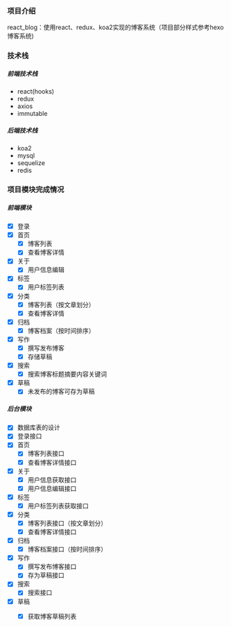 ### 项目介绍
react_blog：使用react、redux、koa2实现的博客系统（项目部分样式参考hexo博客系统)

### 技术栈

##### 前端技术栈
- react(hooks)
- redux
- axios
- immutable

##### 后端技术栈
- koa2 
- mysql 
- sequelize
- redis

### 项目模块完成情况

##### 前端模块
- [x] 登录
- [x] 首页
  - [x] 博客列表
  - [x] 查看博客详情
- [x] 关于
  - [x] 用户信息编辑
- [x] 标签
  - [x] 用户标签列表
- [x] 分类
  - [x] 博客列表（按文章划分）
  - [x] 查看博客详情
- [x] 归档
  - [x] 博客档案（按时间排序） 
- [x] 写作
  - [x] 撰写发布博客
  - [x] 存储草稿
- [x] 搜索
  - [x] 搜索博客标题摘要内容关键词
- [x] 草稿
  - [x] 未发布的博客可存为草稿

 ##### 后台模块
- [x] 数据库表的设计
- [x] 登录接口
- [x] 首页
  - [x] 博客列表接口
  - [x] 查看博客详情接口
- [x] 关于
  - [x] 用户信息获取接口
  - [x] 用户信息编辑接口
- [x] 标签
  - [x] 用户标签列表获取接口
- [x] 分类
  - [x] 博客列表接口（按文章划分）
  - [x] 查看博客详情接口
- [x] 归档
  - [x] 博客档案接口（按时间排序） 
- [x] 写作
  - [x] 撰写发布博客接口
  - [x] 存为草稿接口
- [x] 搜索
  - [x] 搜索接口
- [x] 草稿
  - [x] 获取博客草稿列表

 